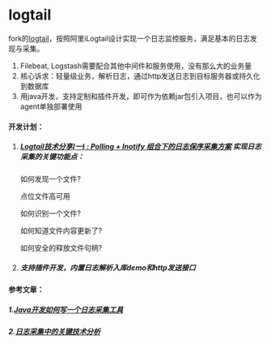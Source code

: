 # logtail
fork的[logtail](https://gitee.com/Jun_X/logtail)，按照阿里iLogtail设计实现一个日志监控服务，满足基本的日志发现与采集。

1. Filebeat, Logstash需要配合其他中间件和服务使用，没有那么大的业务量
2. 核心诉求：轻量级业务，解析日志，通过http发送日志到目标服务器或持久化到数据库
3. 用java开发，支持定制和插件开发，即可作为依赖jar包引入项目，也可以作为agent单独部署使用



#### 开发计划：

1. ##### [Logtail技术分享(一) : Polling + Inotify 组合下的日志保序采集方案](https://developer.aliyun.com/article/204554) 实现日志采集的关键功能点：

   如何发现一个文件?

   点位文件高可用

   如何识别一个文件?

   如何知道文件内容更新了?

   如何安全的释放文件句柄?

2. ##### 支持插件开发，内置日志解析入库demo和http发送接口



#### 参考文章：

##### 1.[Java开发如何写一个日志采集工具](https://www.jianshu.com/p/256cac7765b5)

##### 2.[日志采集中的关键技术分析](https://developer.aliyun.com/article/601754)